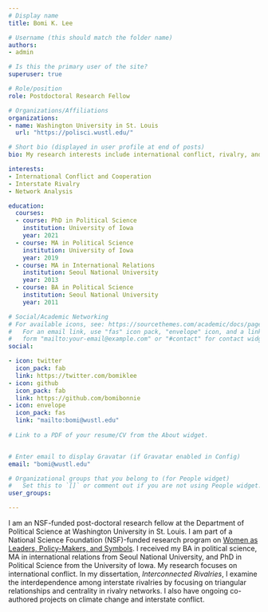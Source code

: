 ```yaml
---
# Display name
title: Bomi K. Lee

# Username (this should match the folder name)
authors:
- admin

# Is this the primary user of the site?
superuser: true

# Role/position
role: Postdoctoral Research Fellow

# Organizations/Affiliations
organizations:
- name: Washington University in St. Louis
  url: "https://polisci.wustl.edu/"

# Short bio (displayed in user profile at end of posts)
bio: My research interests include international conflict, rivalry, and political methodology.

interests:
- International Conflict and Cooperation
- Interstate Rivalry
- Network Analysis

education:
  courses:
  - course: PhD in Political Science
    institution: University of Iowa
    year: 2021
  - course: MA in Political Science
    institution: University of Iowa
    year: 2019
  - course: MA in International Relations
    institution: Seoul National University
    year: 2013
  - course: BA in Political Science
    institution: Seoul National University
    year: 2011

# Social/Academic Networking
# For available icons, see: https://sourcethemes.com/academic/docs/page-builder/#icons
#   For an email link, use "fas" icon pack, "envelope" icon, and a link in the
#   form "mailto:your-email@example.com" or "#contact" for contact widget.
social:

- icon: twitter
  icon_pack: fab
  link: https://twitter.com/bomiklee
- icon: github
  icon_pack: fab
  link: https://github.com/bomibonnie
- icon: envelope
  icon_pack: fas
  link: "mailto:bomi@wustl.edu"
  
# Link to a PDF of your resume/CV from the About widget.


# Enter email to display Gravatar (if Gravatar enabled in Config)
email: "bomi@wustl.edu" 

# Organizational groups that you belong to (for People widget)
#   Set this to `[]` or comment out if you are not using People widget.
user_groups:

---
```


I am an NSF-funded post-doctoral research fellow at the Department of Political Science at Washington University in St. Louis. I am part of a National Science Foundation (NSF)-funded research program on [Women as Leaders, Policy-Makers, and Symbols](https://tiffanydbarnes.weebly.com/research.html). I received my BA in political science, MA in international relations from Seoul National University, and PhD in Political Science from the University of Iowa. My research focuses on international conflict. In my dissertation, *Interconnected Rivalries*, I examine the interdependence among interstate rivalries by focusing on triangular relationships and centrality in rivalry networks. I also have ongoing co-authored projects on climate change and interstate conflict. 
